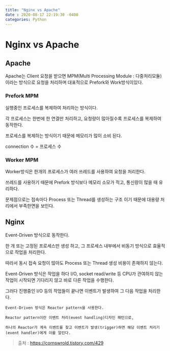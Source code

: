 ```yaml
---
title: "Nginx vs Apache"
date : 2020-08-17 22:19:30 -0400
categories: Python
---
```




# Nginx vs Apache

## Apache

Apache는 Client 요청을 받으면 MPM(Multi Processing Module : 다중처리모듈)이라는 방식으로 요청을 처리하며 대표적으로 Prefork와 Work방식이있다.

### Prefork MPM

실행중인 프로세스를 복제하여 처리하는 방식이다.

각 프로세스는 한번에 한 연결만 처리하고, 요청량이 많아질수록 프로세스를 복제하여 동작한다.

프로세스를 복제하는 방식이기 때문에 메모리가 많이 소비 된다.

connection 수 = 프로세스 수

### Worker MPM

Worker방식은 한개의 프로세스가 여러 쓰레드를 사용하여 요청을 처리한다.

쓰레드를 사용하기 때문에 Prefork 방식보다 메모리 소모가 적고, 통신량이 많을 때 유리하다.

문제점으로는 접속마다 Process 또는 Thread를 생성하는 구조 이기 때문에 대용량 처리에서 부족한면을 보인다.

## Nginx

Event-Driven 방식으로 동작한다.

한 개 또는 고정된 프로세스만 생성 하고, 그 프로세스 내부에서 비동기 방식으로 효율적으로 작업을 처리한다.

따라서 동시 접속 요청이 많아도 Process 또는 Thread 생성 비용이 존재하지 않는다.

Event-Driven 방식은 작업을 하다 I/O, socket read/write 등 CPU가 관여하지 않는 작업이 시작되면 기다리지 않고 바로 다른 작업을 수행한다. 

그러다 진행중인 I/O 등의 작업들이 끝나면 이벤트가 발생하여 그 다음 작업을 처리한다.

```
Event-Driven 방식은 Reactor pattern을 사용한다.

Reactor pattern이란 이벤트 처리(event handling)디자인 패턴으로, 

하나의 Reactor가 계속 이벤트를 찾고 이벤트가 발생(trigger)하면 해당 이벤트 처리기(event handler)에게 이를 알린다.
```


> 출처 : https://cornswrold.tistory.com/429
